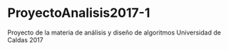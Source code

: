 # ProyectoAnalisis2017-1
Proyecto de la materia de análisis y diseño de algoritmos Universidad de Caldas 2017
